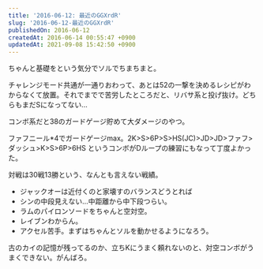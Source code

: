 ```yaml
---
title: '2016-06-12: 最近のGGXrdR'
slug: '2016-06-12-最近のGGXrdR'
publishedOn: 2016-06-12
createdAt: 2016-06-14 00:55:47 +0900
updatedAt: 2021-09-08 15:42:50 +0900
---
```

ちゃんと基礎をという気分でソルでちまちまと。

チャレンジモード共通が一通りおわって、あとは52の一撃を決めるレシピがわからなくて放置。それでまでで苦労したところだと、リバサ系と投げ抜け。どちらもまだSになってない…

コンボ系だと38のガードゲージ貯めて大ダメージのやつ。

 ファフニール*4でガードゲージmax。2K>S>6P>S>HS(JC)>JD>JD>ファフ>ダッシュ>K>S>6P>6HS というコンボがDループの練習にもなって丁度よかった。

対戦は30戦13勝という、なんとも言えない戦績。

- ジャックオーは近付くのと家壊すのバランスどうとれば
- シンの中段見えない…中距離から中下段つらい。
- ラムのパイロンソードをちゃんと空対空。
- レイブンわからん。
- アクセル苦手。まずはちゃんとソルを動かせるようになろう。

古のカイの記憶が残ってるのか、立ちKにうまく頼れないのと、対空コンボがうまくできない。がんばろ。
